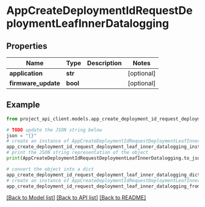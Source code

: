 # AppCreateDeploymentIdRequestDeploymentLeafInnerDatalogging


## Properties

Name | Type | Description | Notes
------------ | ------------- | ------------- | -------------
**application** | **str** |  | [optional] 
**firmware_update** | **bool** |  | [optional] 

## Example

```python
from project_api_client.models.app_create_deployment_id_request_deployment_leaf_inner_datalogging import AppCreateDeploymentIdRequestDeploymentLeafInnerDatalogging

# TODO update the JSON string below
json = "{}"
# create an instance of AppCreateDeploymentIdRequestDeploymentLeafInnerDatalogging from a JSON string
app_create_deployment_id_request_deployment_leaf_inner_datalogging_instance = AppCreateDeploymentIdRequestDeploymentLeafInnerDatalogging.from_json(json)
# print the JSON string representation of the object
print(AppCreateDeploymentIdRequestDeploymentLeafInnerDatalogging.to_json())

# convert the object into a dict
app_create_deployment_id_request_deployment_leaf_inner_datalogging_dict = app_create_deployment_id_request_deployment_leaf_inner_datalogging_instance.to_dict()
# create an instance of AppCreateDeploymentIdRequestDeploymentLeafInnerDatalogging from a dict
app_create_deployment_id_request_deployment_leaf_inner_datalogging_from_dict = AppCreateDeploymentIdRequestDeploymentLeafInnerDatalogging.from_dict(app_create_deployment_id_request_deployment_leaf_inner_datalogging_dict)
```
[[Back to Model list]](../README.md#documentation-for-models) [[Back to API list]](../README.md#documentation-for-api-endpoints) [[Back to README]](../README.md)


